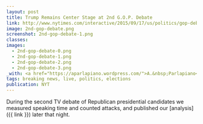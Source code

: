 ```yaml
---
layout: post
title: Trump Remains Center Stage at 2nd G.O.P. Debate
link: http://www.nytimes.com/interactive/2015/09/17/us/politics/gop-debate-trump-attacks-speaking-time.html
image: 2nd-gop-debate.png
screenshot: 2nd-gop-debate-1.png
classes:
images:
  - 2nd-gop-debate-0.png
  - 2nd-gop-debate-1.png
  - 2nd-gop-debate-2.png
  - 2nd-gop-debate-3.png
_with: <a href="https://aparlapiano.wordpress.com/">A.&nbsp;Parlapiano</a>, <a href="https://twitter.com/wilsonandrews">Wilson Andrews</a> & <a href="https://twitter.com/kkrebeccalai">K.K. Lai</a>
tags: breaking news, live, politics, elections
publication: NYT
---
```


During the second TV debate of Republican presidential candidates we measured speaking time and counted attacks, and published our [analysis]({{ link }}) later that night.
